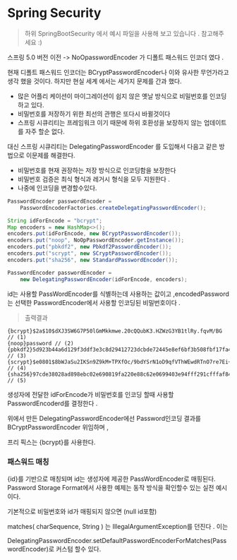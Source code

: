 # Spring Security
> 하위 SpringBootSecurity 에서 예시 파일을 사용해 보고 있습니다 . 참고해주세요 :)

스프링 5.0 버전 이전 -> NoOpasswordEncoder 가 디폴트 패스워드 인코더 였다 .

현재 디폴트 패스워드 인코더는 BCryptPasswordEncoder나 이와 유사한 무언가라고 생각 했을 것이다. 하지만 현실 세계 에서는 세가지 문제를 간과 했다.

- 많은 어플리 케이션이 마이그레이션이 쉽지 않은 옛날 방식으로 비밀번호를 인코딩 하고 있다.
- 비밀번호를 저장하기 위한 최선의 관행은 또다시 바뀔것이다
- 스프링 시큐리티는 프레임워크 이기 때문에 하위 호환성을 보장하지 않는 업데이트를 자주 할순 없다.

대신 스프링 시큐리티는 DelegatingPasswordEncoder 를 도입해서 다음고 같은 방법으로 이문제를 해결한다.

- 비밀번호를 현재 권장하는 저장 방식으로 인코딩함을 보장한다
- 비밀번호 검증은 최식 형식과 레거시 형식을 모두 지원한다 .
- 나중에 인코딩을 변경할수있다.

```java
PasswordEncoder passwordEncoder =
    PasswordEncoderFactories.createDelegatingPasswordEncoder();
```

```java
String idForEncode = "bcrypt";
Map encoders = new HashMap<>();
encoders.put(idForEncode, new BCryptPasswordEncoder());
encoders.put("noop", NoOpPasswordEncoder.getInstance());
encoders.put("pbkdf2", new Pbkdf2PasswordEncoder());
encoders.put("scrypt", new SCryptPasswordEncoder());
encoders.put("sha256", new StandardPasswordEncoder());

PasswordEncoder passwordEncoder =
    new DelegatingPasswordEncoder(idForEncode, encoders);
```

id는 사용할 PassWordEncoder를 식별하는데 사용하는 값이고 ,encodedPassword는 선택한 PasswordEncoder에서 사용할 인코딩된 비밀번호이다 . 

> 출력결과 

```
{bcrypt}$2a$10$dXJ3SW6G7P50lGmMkkmwe.20cQQubK3.HZWzG3YB1tlRy.fqvM/BG // (1)
{noop}password // (2)
{pbkdf2}5d923b44a6d129f3ddf3e3c8d29412723dcbde72445e8ef6bf3b508fbf17fa4ed4d6b99ca763d8dc // (3)
{scrypt}$e0801$8bWJaSu2IKSn9Z9kM+TPXfOc/9bdYSrN1oD9qfVThWEwdRTnO7re7Ei+fUZRJ68k9lTyuTeUp4of4g24hHnazw==$OAOec05+bXxvuu/1qZ6NUR+xQYvYv7BeL1QxwRpY5Pc= // (4)
{sha256}97cde38028ad898ebc02e690819fa220e88c62e0699403e94fff291cfffaf8410849f27605abcbc0 // (5)
```

생성자에 전달한 idForEncode가 비밀번호를 인코딩 할때 사용할 PasswordEncoderd를 결정한다 .

위에서 만든 DelegatingPasswordEncoder에선 Password인코딩 결과를 BCryptPasswordEncoder 위임하며 ,

프리 픽스는 {bcrypt}를 사용한다.

### 패스워드 매칭

{id}를 기반으로 매칭되며 id는 생성자에 제공한 PassWordEncoder로 매핑된다. Password Storage Format에서 사용한 예제는 동작 방식을 확인할수 있는 실전 예시이다.

기본적으로 비밀번호와 id가 매핑되지 않으면 (null id포함) 

matches( charSequence, String ) 는 IllegalArgumentException를 던진다 . 이는

DelegatingPasswordEncoder.setDefaultPasswordEncoderForMatches(PasswordEncoder)로 커스텀 할수 있다.



